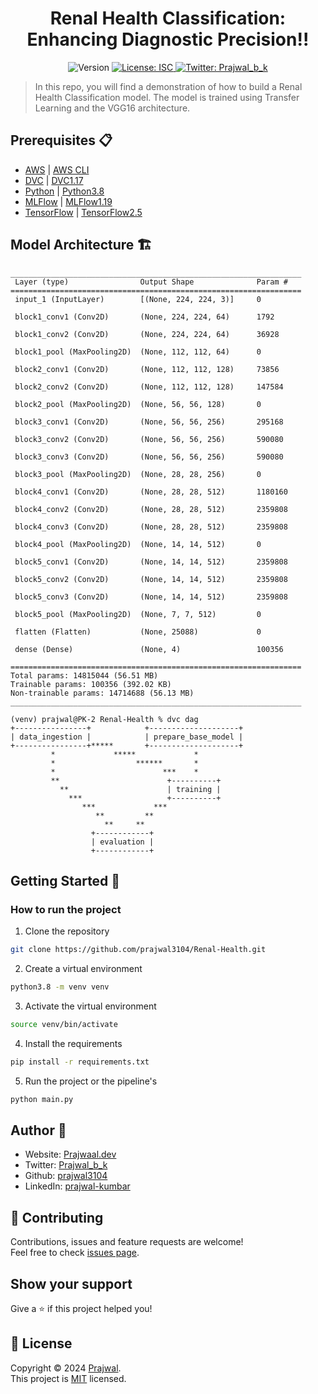 <h1 align="center">Renal Health Classification: Enhancing Diagnostic Precision!!</h1>
<p style="text-align:center;">
  <img alt="Version" src="https://img.shields.io/badge/version-0.0.1-blue.svg?cacheSeconds=2592000" />
  <a href="LICENCE" target="_blank">
    <img alt="License: ISC" src="https://img.shields.io/badge/License-ISC-yellow.svg" />
  </a>
  <a href="https://twitter.com/Prajwal_b_k" target="_blank">
    <img alt="Twitter: Prajwal_b_k" src="https://img.shields.io/twitter/follow/Prajwal_b_k.svg?style=social" />
  </a>
</p>

> In this repo, you will find a demonstration of how to build a Renal Health Classification model. The model is trained using Transfer Learning and the VGG16 architecture.

## Prerequisites 📋

- [AWS](https://aws.amazon.com/) | [AWS CLI](https://aws.amazon.com/cli/)
- [DVC](https://dvc.org/) | [DVC1.17](https://dvc.org/doc/install)
- [Python](https://www.python.org/) | [Python3.8](https://www.python.org/downloads/release/python-380/)
- [MLFlow](https://mlflow.org/) | [MLFlow1.19](https://mlflow.org/docs/latest/quickstart.html)
- [TensorFlow](https://www.tensorflow.org/) | [TensorFlow2.5](https://www.tensorflow.org/install/pip)

## Model Architecture 🏗️


```
_________________________________________________________________
 Layer (type)                Output Shape              Param #   
=================================================================
 input_1 (InputLayer)        [(None, 224, 224, 3)]     0         
                                                                 
 block1_conv1 (Conv2D)       (None, 224, 224, 64)      1792      
                                                                 
 block1_conv2 (Conv2D)       (None, 224, 224, 64)      36928     
                                                                 
 block1_pool (MaxPooling2D)  (None, 112, 112, 64)      0         
                                                                 
 block2_conv1 (Conv2D)       (None, 112, 112, 128)     73856     
                                                                 
 block2_conv2 (Conv2D)       (None, 112, 112, 128)     147584    
                                                                 
 block2_pool (MaxPooling2D)  (None, 56, 56, 128)       0         
                                                                 
 block3_conv1 (Conv2D)       (None, 56, 56, 256)       295168    
                                                                 
 block3_conv2 (Conv2D)       (None, 56, 56, 256)       590080    
                                                                 
 block3_conv3 (Conv2D)       (None, 56, 56, 256)       590080    
                                                                 
 block3_pool (MaxPooling2D)  (None, 28, 28, 256)       0         
                                                                 
 block4_conv1 (Conv2D)       (None, 28, 28, 512)       1180160   
                                                                 
 block4_conv2 (Conv2D)       (None, 28, 28, 512)       2359808   
                                                                 
 block4_conv3 (Conv2D)       (None, 28, 28, 512)       2359808   
                                                                 
 block4_pool (MaxPooling2D)  (None, 14, 14, 512)       0         
                                                                 
 block5_conv1 (Conv2D)       (None, 14, 14, 512)       2359808   
                                                                 
 block5_conv2 (Conv2D)       (None, 14, 14, 512)       2359808   
                                                                 
 block5_conv3 (Conv2D)       (None, 14, 14, 512)       2359808   
                                                                 
 block5_pool (MaxPooling2D)  (None, 7, 7, 512)         0         
                                                                 
 flatten (Flatten)           (None, 25088)             0         
                                                                 
 dense (Dense)               (None, 4)                 100356    
                                                                 
=================================================================
Total params: 14815044 (56.51 MB)
Trainable params: 100356 (392.02 KB)
Non-trainable params: 14714688 (56.13 MB)
_________________________________________________________________
```

```
(venv) prajwal@PK-2 Renal-Health % dvc dag
+----------------+            +--------------------+ 
| data_ingestion |            | prepare_base_model | 
+----------------+*****       +--------------------+ 
         *             *****             *           
         *                  ******       *           
         *                        ***    *           
         **                        +----------+      
           **                      | training |      
             ***                   +----------+      
                ***             ***                  
                   **         **                     
                     **     **                       
                  +------------+                     
                  | evaluation |                     
                  +------------+
```

## Getting Started 🚀

### How to run the project

1. Clone the repository
```bash
git clone https://github.com/prajwal3104/Renal-Health.git
```
2. Create a virtual environment
```bash
python3.8 -m venv venv
```
3. Activate the virtual environment
```bash
source venv/bin/activate
```
4. Install the requirements
```bash
pip install -r requirements.txt
```
5. Run the project or the pipeline's
```bash
python main.py
```


## Author 👤

* Website: [Prajwaal.dev](http://prajwaal.dev)
* Twitter: [Prajwal_b_k](https://twitter.com/Prajwal_b_k)
* Github: [prajwal3104](https://github.com/prajwal3104)
* LinkedIn: [prajwal-kumbar](https://www.linkedin.com/in/prajwal-kumbar)

## 🤝 Contributing

Contributions, issues and feature requests are welcome!<br />Feel free to check [issues page](https://github.com/prajwal3104/Renal-Health/issues). 

## Show your support

Give a ⭐️ if this project helped you!

## 📝 License

Copyright © 2024 [Prajwal](https://github.com/prajwal3104).<br />
This project is [MIT](LICENCE) licensed.
